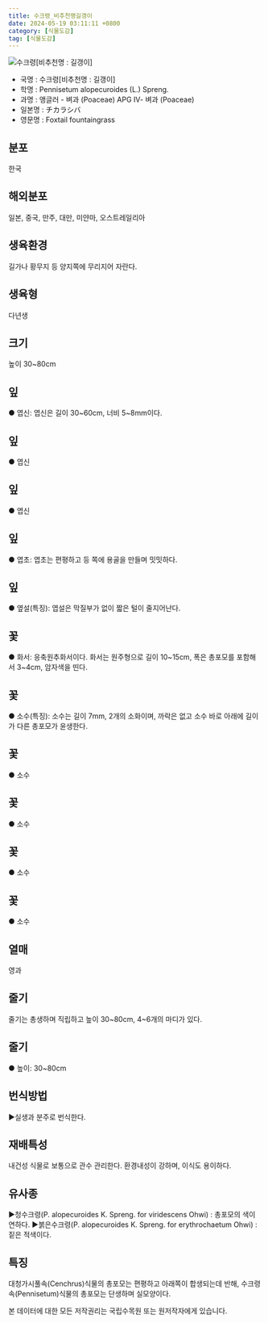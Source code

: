 ```yaml
---
title: 수크령_비추천명길갱이
date: 2024-05-19 03:11:11 +0800
category: [식물도감]
tag: [식물도감]
---
```




![수크령[비추천명 : 길갱이]](/fileUpload/plants/basic/Gramineae/Pennisetum/14621/1_th2.JPG)
- 국명 : 수크령[비추천명 : 길갱이]
- 학명 : Pennisetum alopecuroides (L.) Spreng.
- 과명 : 앵글러 - 벼과 (Poaceae) APG Ⅳ- 벼과 (Poaceae)
- 일본명 : チカラシバ
- 영문명 : Foxtail fountaingrass


## 분포
한국
## 해외분포
일본, 중국, 만주, 대만, 미얀마, 오스트레일리아
## 생육환경
길가나 황무지 등 양지쪽에 무리지어 자란다.
## 생육형
다년생
## 크기
높이 30~80cm
## 잎
● 엽신: 엽신은 길이 30~60cm, 너비 5~8mm이다.
## 잎
● 엽신
## 잎
● 엽신
## 잎
● 엽초: 엽초는 편평하고 등 쪽에 용골을 만들며 밋밋하다.
## 잎
● 옆설(특징): 엽설은 막질부가 없이 짧은 털이 줄지어난다.
## 꽃
● 화서: 응축원추화서이다. 화서는 원주형으로 길이 10~15cm, 폭은 총포모를 포함해서 3~4cm, 암자색을 띤다.
## 꽃
● 소수(특징): 소수는 길이 7mm, 2개의 소화이며, 까락은 없고 소수 바로 아래에 길이가 다른 총포모가 윤생한다.
## 꽃
● 소수
## 꽃
● 소수
## 꽃
● 소수
## 꽃
● 소수
## 열매
영과
## 줄기
줄기는 총생하며 직립하고 높이 30~80cm, 4~6개의 마디가 있다.
## 줄기
● 높이: 30~80cm
## 번식방법
▶실생과 분주로 번식한다.
## 재배특성
내건성 식물로 보통으로 관수 관리한다. 환경내성이 강하며, 이식도 용이하다.
## 유사종
▶청수크령(P. alopecuroides K. Spreng. for viridescens Ohwi) : 총포모의 색이 연하다. ▶붉은수크령(P. alopecuroides K. Spreng. for erythrochaetum Ohwi) : 짙은 적색이다.
## 특징
대청가시풀속(Cenchrus)식물의 총포모는 편평하고 아래쪽이 합생되는데 반해, 수크령속(Pennisetum)식물의 총포모는 단생하며 실모양이다.






본 데이터에 대한 모든 저작권리는 국립수목원 또는 원저작자에게 있습니다.
